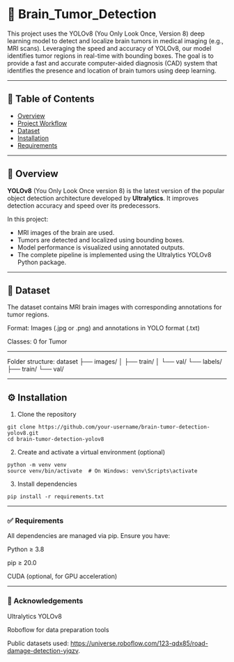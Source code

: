 # 🧠 Brain_Tumor_Detection
This project uses the YOLOv8 (You Only Look Once, Version 8) deep learning model to detect and localize brain tumors in medical imaging (e.g., MRI scans). Leveraging the speed and accuracy of YOLOv8, our model identifies tumor regions in real-time with bounding boxes. The goal is to provide a fast and accurate computer-aided diagnosis (CAD) system that identifies the presence and location of brain tumors using deep learning.

---

## 📌 Table of Contents

- [Overview](#overview)
- [Project Workflow](#project-workflow)
- [Dataset](#dataset)
- [Installation](#installation)
- [Requirements](#requirements)

---

## 📖 Overview

**YOLOv8** (You Only Look Once version 8) is the latest version of the popular object detection architecture developed by **Ultralytics**. It improves detection accuracy and speed over its predecessors.

In this project:
- MRI images of the brain are used.
- Tumors are detected and localized using bounding boxes.
- Model performance is visualized using annotated outputs.
- The complete pipeline is implemented using the Ultralytics YOLOv8 Python package.

---

## 📂 Dataset
The dataset contains MRI brain images with corresponding annotations for tumor regions.

Format: Images (.jpg or .png) and annotations in YOLO format (.txt)

Classes: 0 for Tumor

---

Folder structure:
dataset
├── images/
│   ├── train/
│   └── val/
└── labels/
    ├── train/
    └── val/


---
## ⚙️ Installation
1. Clone the repository
```
git clone https://github.com/your-username/brain-tumor-detection-yolov8.git
cd brain-tumor-detection-yolov8
```
2. Create and activate a virtual environment (optional)
```
python -m venv venv
source venv/bin/activate  # On Windows: venv\Scripts\activate
```
3. Install dependencies
```
pip install -r requirements.txt
```

---

### ✅ Requirements
All dependencies are managed via pip. Ensure you have:

Python ≥ 3.8

pip ≥ 20.0

CUDA (optional, for GPU acceleration)

---

### 🙌 Acknowledgements
Ultralytics YOLOv8

Roboflow for data preparation tools

Public datasets used: https://universe.roboflow.com/123-qdx85/road-damage-detection-yjqzv.
